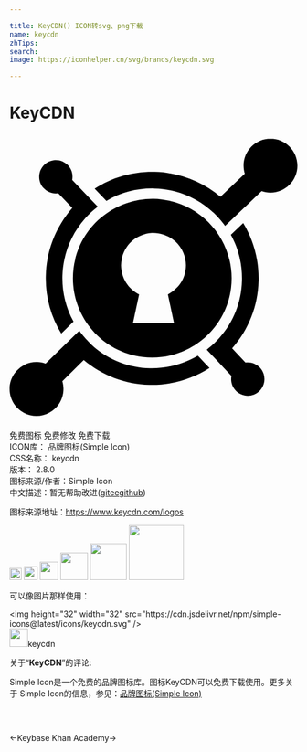```yaml
---

title: KeyCDN() ICON转svg、png下载
name: keycdn
zhTips: 
search: 
image: https://iconhelper.cn/svg/brands/keycdn.svg

---
```


# KeyCDN  <small style="font-size: 60%;font-weight: 100"></small>

<div id="svg" class="svg-wrap">
<svg role="img" viewBox="0 0 24 24" xmlns="http://www.w3.org/2000/svg"><title>KeyCDN icon</title><path d="M2.305 19.065c.226.01.454.04.667.12v-.003l.032.012 2.81-2.74.102.137c.146.2.3.38.464.56l.06.068c.043.043.077.086.12.13l.326.325.077.07.07.06c1.305 1.107 2.937 1.734 4.655 1.777 1.417.034 2.8-.326 4.01-1.04l.216.224c.25.266.507.533.756.8-1.495.96-3.23 1.442-5.017 1.4-2.01-.053-3.926-.774-5.463-2.063l.01-.016-1.803 1.777c.067.21.093.43.096.65 0 1.242-1.006 2.248-2.247 2.248S0 22.552 0 21.31c0-1.24 1.005-2.246 2.246-2.246h.058zM19.48 7.477c.885 1.452 1.323 3.127 1.28 4.828-.05 2.08-.833 4.063-2.208 5.618l.01.01 1.107 1.176c.446-.06.892.094 1.202.42.524.558.507 1.435-.052 1.967-.558.524-1.435.507-1.967-.052-.31-.326-.438-.782-.352-1.22-.514-.55-1.425-1.52-1.95-2.07l-.11-.12.128-.103c.335-.266.644-.558.928-.885 1.177-1.323 1.838-3.006 1.88-4.776.035-1.34-.283-2.653-.927-3.813l1.03-.98zM3.828 2.226c.395-.006.765.15 1.04.432.31.326.44.782.353 1.22L7.35 6.11l-.128.104c-.335.266-.644.558-.928.885-1.177 1.322-1.838 3.005-1.89 4.775-.034 1.34.283 2.654.928 3.822l-1.022.996c-.893-1.46-1.34-3.135-1.288-4.853.044-2.068.85-4.066 2.204-5.622L4.053 4.994c-.447.06-.893-.095-1.203-.42-.524-.56-.507-1.436.052-1.968.217-.204.497-.335.794-.37.044-.006.09-.007.133-.01zM21.753.442C22.993.442 24 1.448 24 2.69s-1.006 2.246-2.247 2.246c-.24.003-.474-.04-.7-.112l-.002.002-.033-.012-3.05 2.895-.102-.138c-.163-.215-.344-.43-.533-.627l-.034-.043-.266-.266-.12-.103-.077-.07-.06-.05-.077-.07c-1.297-1.09-2.92-1.71-4.62-1.752-1.418-.033-2.8.32-4.004 1.04l-.98-1.022c1.496-.962 3.23-1.443 5.017-1.4 2.01.052 3.927.773 5.464 2.07h.017l2.02-1.917c-.07-.216-.1-.443-.103-.67 0-1.242 1.006-2.248 2.247-2.248zM11.96 5.458c.254 0 .507.02.76.05 3.624.455 6.192 3.762 5.746 7.387-.455 3.625-3.762 6.193-7.387 5.747-3.626-.455-6.194-3.762-5.748-7.387.432-3.363 3.258-5.785 6.628-5.797zm-.1 2.84c-1.466.116-2.528 1.226-2.566 2.7.027 1.053.565 1.94 1.505 2.425l-.512 2.4h3.423l-.51-2.4c.935-.507 1.49-1.346 1.505-2.423-.02-1.522-1.198-2.668-2.706-2.706l-.14.004zm.052-.016h-.01H11.912z"/></svg>
</div>
<detail full-name='keycdn'></detail>

<div class="detail-page">
<p>
<span><span class="badge-success badge">免费图标</span> <span class="badge-success badge">免费修改</span>  <span class="badge-success badge">免费下载</span> </span>
<br/>
<span>
ICON库：
<span class="badge-secondary badge">品牌图标(Simple Icon)</span> 
</span>
<br/>
<span>
CSS名称：
<span class="badge-secondary badge">keycdn</span> 
</span>

<br/>
<span>
版本：
<span class="badge-secondary badge">2.8.0</span> 
</span>
<br/>
<span>图标来源/作者：<span class="badge-light badge">Simple Icon</span></span> 
<br/>
<span class="zh-detail">中文描述：暂无<span class="help-link"><span>帮助改进</span>(<a href="https://gitee.com/liuwave/icon-helper/edit/master/json/brands/keycdn.json" target="_blank" rel="noopener noreferrer">gitee</a><a href="https://github.com/liuwave/icon-helper/edit/master/json/brands/keycdn.json" target="_blank" rel="noopener noreferrer">github</a></span>)</span><br/>
</p>
</div><div class="description description alert alert-light"><p>图标来源地址：<a href="https://www.keycdn.com/logos" target="_blank" rel="noopener noreferrer">https://www.keycdn.com/logos</a></p></div>
<div class="alert alert-dark">
<img height="21" width="21" src="https://cdn.jsdelivr.net/npm/simple-icons@latest/icons/keycdn.svg" />
<img height="24" width="24" src="https://cdn.jsdelivr.net/npm/simple-icons@latest/icons/keycdn.svg" />
<img height="32" width="32" src="https://cdn.jsdelivr.net/npm/simple-icons@latest/icons/keycdn.svg" />
<img height="48" width="48" src="https://cdn.jsdelivr.net/npm/simple-icons@latest/icons/keycdn.svg" />
<img height="64" width="64" src="https://cdn.jsdelivr.net/npm/simple-icons@latest/icons/keycdn.svg" />
<img height="96" width="96" src="https://cdn.jsdelivr.net/npm/simple-icons@latest/icons/keycdn.svg" />

</div>
<div>
  <p>可以像图片那样使用：    
  </p>
  <div class="alert alert-primary" style="font-size: 14px">
    &lt;img height="32" width="32" src="https://cdn.jsdelivr.net/npm/simple-icons@latest/icons/keycdn.svg" /&gt;
    <copy-btn content='<img height="32" width="32" src="https://cdn.jsdelivr.net/npm/simple-icons@latest/icons/keycdn.svg" />'></copy-btn>
  </div>
  <div class="alert alert-secondary">
    <img height="32" width="32" src="https://cdn.jsdelivr.net/npm/simple-icons@latest/icons/keycdn.svg" />keycdn
    <copy-btn content="keycdn" btn-title="复制图标名称"></copy-btn>
  </div>
</div>
<div class="icon-detail__container">
<p>关于“<b>KeyCDN</b>”的评论:</p>
</div>
<Vssue title="关于“KeyCDN”的评论" />
<div><p>Simple Icon是一个免费的品牌图标库。图标KeyCDN可以免费下载使用。更多关于  Simple Icon的信息，参见：<a target="_blank" href="https://iconhelper.cn/brands.html">品牌图标(Simple Icon)</a>
</p></div>


<div style="padding:2rem 0 " class="page-nav"><p class="inner"><span class="prev">←<router-link to="/icon/keybase.html">Keybase</router-link></span> <span class="next"><router-link to="/icon/khan-academy.html">Khan Academy</router-link>→</span></p></div>
